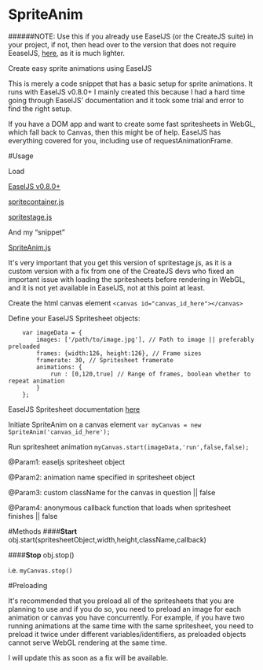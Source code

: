 # SpriteAnim

######NOTE: Use this if you already use EaselJS (or the CreateJS suite) in your project, if not, then head over to the version that does not require EeaselJS, [here](https://github.com/catalinberta/SpriteAnimJS), as it is much lighter.

Create easy sprite animations using EaselJS

This is merely a code snippet that has a basic setup for sprite
animations. It runs with EaselJS v0.8.0+
I mainly created this because I had a hard time going through
EaselJS' documentation and it took some trial and error to find
the right setup.

If you have a DOM app and want to create some fast spritesheets
in WebGL, which fall back to Canvas, then this might be of help.
EaselJS has everything covered for you, including use of
requestAnimationFrame.

#Usage

Load

[EaselJS v0.8.0+](https://code.createjs.com/easeljs-0.8.0.min.js)


[spritecontainer.js](https://github.com/catalinberta/SpriteAnim/blob/9edf4ae27f8997c1f214424b7d3f516db4803d47/js/spritecontainer.js)


[spritestage.js](https://github.com/catalinberta/SpriteAnim/blob/79737c90a9d8e3df0c122454d7b855b485ef46f3/js/spritestage.js)



And my “snippet”

[SpriteAnim.js](https://github.com/catalinberta/SpriteAnim/blob/master/js/SpriteAnim.js)

It's very important that you get this version of spritestage.js, as it is a custom version with a fix from one of the CreateJS devs who fixed an important issue with loading the spritesheets before rendering in WebGL, and it is not yet available in EaselJS, not at this point at least.

Create the html canvas element
`<canvas id="canvas_id_here"></canvas>`

Define your EaselJS Spritesheet objects:
```
    var imageData = {
        images: ['/path/to/image.jpg'], // Path to image || preferably preloaded
        frames: {width:126, height:126}, // Frame sizes
        framerate: 30, // Spritesheet framerate
        animations: {
            run : [0,120,true] // Range of frames, boolean whether to repeat animation
        }
    };
```
EaselJS Spritesheet documentation [here](http://createjs.com/Docs/EaselJS/classes/SpriteSheet.html)

Initiate SpriteAnim on a canvas element
`var myCanvas = new SpriteAnim('canvas_id_here');`

Run spritesheet animation
`myCanvas.start(imageData,'run',false,false);`

@Param1: easeljs spritesheet object

@Param2: animation name specified in spritesheet object

@Param3: custom className for the canvas in question || false

@Param4: anonymous callback function that loads when spritesheet finishes || false


#Methods
####**Start**
obj.start(spritesheetObject,width,height,className,callback)

####**Stop**
obj.stop()

i.e. `myCanvas.stop()`

#Preloading

It's recommended that you preload all of the spritesheets that you are planning to use and if you do so, you need to preload an image for each animation or canvas you have concurrently. For example, if you have two running animations at the same time with the same spritesheet, you need to preload it twice under different variables/identifiers, as preloaded objects cannot serve WebGL rendering at the same time. 

I will update this as soon as a fix will be available.

